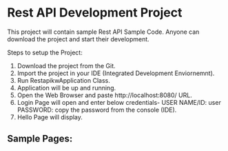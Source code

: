 # Rest API Development Project
This project will contain sample Rest API Sample Code. Anyone can download the project and start their development.

Steps to setup the Project:

1. Download the project from the Git.
2. Import the project in your IDE (Integrated Development Enviornemnt).
3. Run RestapikwApplication Class.
4. Application will be up and running.
5. Open the Web Browser and paste http://localhost:8080/ URL.
6. Login Page will open and enter below credentials-
  USER NAME/ID: user
  PASSWORD: copy the password from the console (IDE).
7. Hello Page will display.

## Sample Pages:

